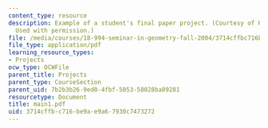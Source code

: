 ```yaml
---
content_type: resource
description: Example of a student's final paper project. (Courtesy of Kai-Wing Fung.
  Used with permission.)
file: /media/courses/18-994-seminar-in-geometry-fall-2004/3714cffbc716be9ae9a67930c7473272_main1.pdf
file_type: application/pdf
learning_resource_types:
- Projects
ocw_type: OCWFile
parent_title: Projects
parent_type: CourseSection
parent_uid: 7b2b3b26-9ed0-4fbf-5053-58028ba89281
resourcetype: Document
title: main1.pdf
uid: 3714cffb-c716-be9a-e9a6-7930c7473272
---
```

